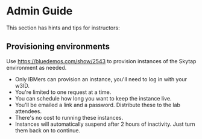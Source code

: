 # Admin Guide

This section has hints and tips for instructors:

## Provisioning environments

Use <https://bluedemos.com/show/2543> to provision instances of the Skytap environment as needed.

* Only IBMers can provision an instance, you'll need to log in with your w3ID.
* You're limited to one request at a time.
* You can schedule how long you want to keep the instance live.
* You'll be emailed a link and a password. Distribute these to the lab attendees.
* There's no cost to running these instances.
* Instances will automatically suspend after 2 hours of inactivity. Just turn them back on to continue.
